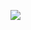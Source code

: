 ![](https://64.media.tumblr.com/3fe4f758aec0991883463e026b19a3e9/e2ed17d5dd103e9f-16/s400x600/3a40665fa7d250c940e3556f8f2a30c0af2ac715.gifv)
